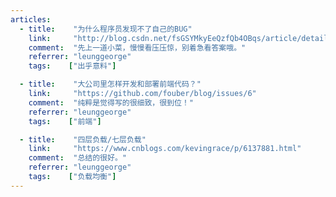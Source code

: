 ```yaml
---
articles:
  - title:    "为什么程序员发现不了自己的BUG"
    link:     "http://blog.csdn.net/fsGSYMkyEeQzfQb4OBqs/article/details/78705887"
    comment:  "先上一道小菜，慢慢看压压惊，别着急看答案哦。"
    referrer: "leunggeorge"
    tags:    ["出乎意料"]

  - title:    "大公司里怎样开发和部署前端代码？"
    link:     "https://github.com/fouber/blog/issues/6"
    comment:  "纯粹是觉得写的很细致，很到位！"
    referrer: "leunggeorge"
    tags:    ["前端"]

  - title:    "四层负载/七层负载"
    link:     "https://www.cnblogs.com/kevingrace/p/6137881.html"
    comment:  "总结的很好。"
    referrer: "leunggeorge"
    tags:    ["负载均衡"]
---
```

